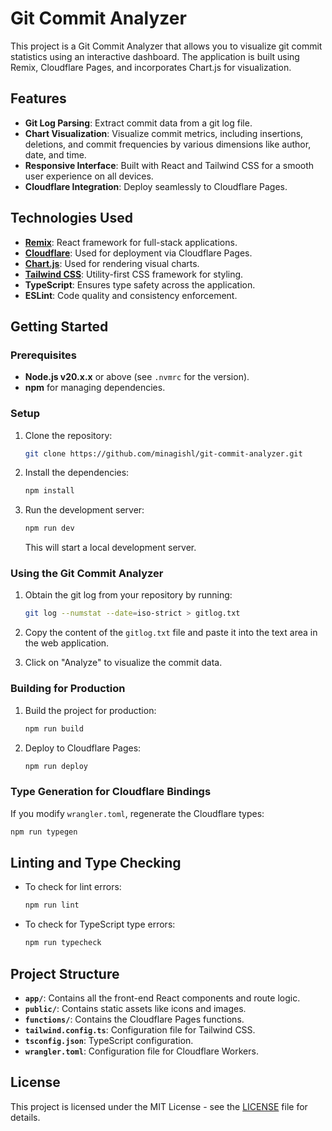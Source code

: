 # Git Commit Analyzer

This project is a Git Commit Analyzer that allows you to visualize git commit statistics using an interactive dashboard. The application is built using Remix, Cloudflare Pages, and incorporates Chart.js for visualization.

## Features

- **Git Log Parsing**: Extract commit data from a git log file.
- **Chart Visualization**: Visualize commit metrics, including insertions, deletions, and commit frequencies by various dimensions like author, date, and time.
- **Responsive Interface**: Built with React and Tailwind CSS for a smooth user experience on all devices.
- **Cloudflare Integration**: Deploy seamlessly to Cloudflare Pages.

## Technologies Used

- **[Remix](https://remix.run/)**: React framework for full-stack applications.
- **[Cloudflare](https://www.cloudflare.com/)**: Used for deployment via Cloudflare Pages.
- **[Chart.js](https://www.chartjs.org/)**: Used for rendering visual charts.
- **[Tailwind CSS](https://tailwindcss.com/)**: Utility-first CSS framework for styling.
- **TypeScript**: Ensures type safety across the application.
- **ESLint**: Code quality and consistency enforcement.

## Getting Started

### Prerequisites

- **Node.js v20.x.x** or above (see `.nvmrc` for the version).
- **npm** for managing dependencies.

### Setup

1. Clone the repository:

   ```bash
   git clone https://github.com/minagishl/git-commit-analyzer.git
   ```

2. Install the dependencies:

   ```bash
   npm install
   ```

3. Run the development server:

   ```bash
   npm run dev
   ```

   This will start a local development server.

### Using the Git Commit Analyzer

1. Obtain the git log from your repository by running:

   ```bash
   git log --numstat --date=iso-strict > gitlog.txt
   ```

2. Copy the content of the `gitlog.txt` file and paste it into the text area in the web application.
3. Click on "Analyze" to visualize the commit data.

### Building for Production

1. Build the project for production:

   ```bash
   npm run build
   ```

2. Deploy to Cloudflare Pages:

   ```bash
   npm run deploy
   ```

### Type Generation for Cloudflare Bindings

If you modify `wrangler.toml`, regenerate the Cloudflare types:

```bash
npm run typegen
```

## Linting and Type Checking

- To check for lint errors:

  ```bash
  npm run lint
  ```

- To check for TypeScript type errors:

  ```bash
  npm run typecheck
  ```

## Project Structure

- **`app/`**: Contains all the front-end React components and route logic.
- **`public/`**: Contains static assets like icons and images.
- **`functions/`**: Contains the Cloudflare Pages functions.
- **`tailwind.config.ts`**: Configuration file for Tailwind CSS.
- **`tsconfig.json`**: TypeScript configuration.
- **`wrangler.toml`**: Configuration file for Cloudflare Workers.

## License

This project is licensed under the MIT License - see the [LICENSE](LICENSE) file for details.
